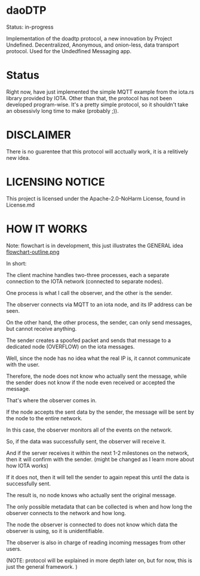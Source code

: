 # daoDTP
Status: in-progress

Implementation of the doadtp protocol, a new innovation by Project Undefined.
Decentralized, Anonymous, and onion-less, data transport protocol. 
Used for the Undedfined Messaging app. 

# Status
Right now, have just implemented the simple MQTT example from the iota.rs library provided by IOTA.
Other than that, the protocol has not been developed program-wise. 
It's a pretty simple protocol, so it shouldn't take an obsessivly long time to make (probably ;)).

# DISCLAIMER
There is no guarentee that this protocol will acctually work, it is a relitively new idea. 

# LICENSING NOTICE
This project is licensed under the Apache-2.0-NoHarm License, found in License.md

# HOW IT WORKS
Note: flowchart is in development, this just illustrates the GENERAL idea
[flowchart-outline.png](flowchart)

In short:

The client machine handles two-three processes, each a separate connection to the IOTA network (connected to separate nodes).

One process is what I call the observer, and the other is the sender. 

The observer connects via MQTT to an iota node, and its IP address can be seen.

On the other hand, the other process, the sender, can only send messages, but cannot receive anything. 

The sender creates a spoofed packet and sends that message to a dedicated node (OVERFLOW) on the iota messages.

Well, since the node has no idea what the real IP is, it cannot communicate with the user. 

Therefore, the node does not know who actually sent the message, while the sender does not know if the node even received or accepted the message.
 
That's where the observer comes in.

If the node accepts the sent data by the sender, the message will be sent by the node to the entire network. 

In this case, the observer monitors all of the events on the network. 

So, if the data was successfully sent, the observer will receive it. 

And if the server receives it within the next 1-2 milestones on the network, then it will confirm with the sender.  (might be changed as I learn more about how IOTA works)

If it does not, then it will tell the sender to again repeat this until the data is successfully sent. 

The result is, no node knows who actually sent the original message. 

The only possible metadata that can be collected is when and how long the observer connects to the network and how long. 

The node the observer is connected to does not know which data the observer is using, so it is unidentifiable. 

The observer is also in charge of reading incoming messages from other users. 

(NOTE: protocol will be explained in more depth later on, but for now, this is just the general framework. )


